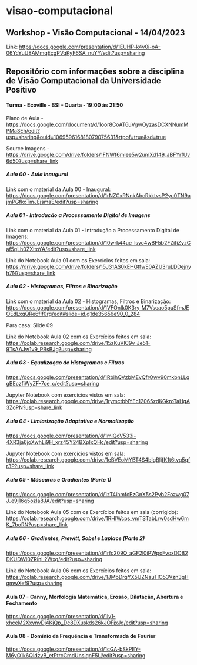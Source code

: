 # visao-computacional

## Workshop - Visão Computacional - 14/04/2023
Link: https://docs.google.com/presentation/d/1EUHP-k4v0i-oA-06YcYuU8AMmqEcgPVqKyF6SA_nuYY/edit?usp=sharing

## Repositório com informações sobre a disciplina de Visão Computacional da Universidade Positivo

#### Turma - Ecoville - BSI - Quarta - 19:00 às 21:50

Plano de Aula - https://docs.google.com/document/d/1oor8CoAT6uVgwOyzasDCXNNumMPMa3Eh/edit?usp=sharing&ouid=106959616818079075631&rtpof=true&sd=true

Source Imagens - https://drive.google.com/drive/folders/1FNWf6mlee5w2umXd149_aBFYrfUv6d50?usp=share_link

##### Aula 00 - Aula Inaugural
Link com o material da Aula 00 - Inaugural:
https://docs.google.com/presentation/d/1rNZCxRNnkAbcRkktvsP2yu0TN9ajmPGfkoTmJEjsmaE/edit?usp=sharing

##### Aula 01 - Introdução a Processamento Digital de Imagens
Link com o material da Aula 01 - Introdução a Processamento Digital de Imagens:
https://docs.google.com/presentation/d/10wrk44ue_lsvc4wBF5b2FZifiZyzCaf5qLh0ZXitoYA/edit?usp=share_link

Link do Notebook Aula 01 com os Exercícios feitos em sala:
https://drive.google.com/drive/folders/15J31AS0kEHGtfwE0AZU3ruLDDejnyh7N?usp=share_link

##### Aula 02 - Histogramas, Filtros e Binarização
Link com o material da Aula 02 - Histogramas, Filtros e Binarização:
https://docs.google.com/presentation/d/1VFOnIk0K3ry_M7Vscao5puSfmJEOEdLxqQRe6flf0rg/edit#slide=id.g1de35656e90_0_284

Para casa: Slide 09

Link do Notebook Aula 02 com os Exercícios feitos em sala:
https://colab.research.google.com/drive/15zKuVlC9v_Je51-9TsAAJw1v9_PBsBJg?usp=sharing

##### Aula 03 - Equalizaçao de Histogramas e Filtros
https://docs.google.com/presentation/d/1RbihQVzbMEvQfrOwv90mkbnLLqgBEczfiWyZF-7ce_c/edit?usp=sharing

Jupyter Notebook com exercícios vistos em sala:
https://colab.research.google.com/drive/1rymctbNYEc12065zdKGkroTaHgA3ZoPN?usp=share_link

##### Aula 04 - Limiarização Adaptativa e Normalização
https://docs.google.com/presentation/d/1mlQoV533i-4XR3ja6joXwhLi9H_xrz45Y24BXplxQHc/edit?usp=sharing

Jupyter Notebook com exercícios vistos em sala: 
https://colab.research.google.com/drive/1eBVEoMYBT4S4bIgBljfK1t6tvq5qfr3P?usp=share_link

##### Aula 05 - Máscaras e Gradientes (Parte 1)
https://docs.google.com/presentation/d/1zT4ihmfcEzGnX5s2Pyb2Fozwg07J_e9j16q5ozIa8JA/edit?usp=sharing

Link do Notebook Aula 05 com os Exercícios feitos em sala (corrigido):
https://colab.research.google.com/drive/1RHIWcps_vmTSTabLrw0sdHw6mK_7boRN?usp=share_link

##### Aula 06 - Gradientes, Prewitt, Sobel e Laplace (Parte 2)
https://docs.google.com/presentation/d/1rfc209Q_aGF2l0iPWpoFvoxDOB2DKUDWi0ZRinL2Wxg/edit?usp=sharing

Link do Notebook Aula 06 com os Exercícios feitos em sala:
https://colab.research.google.com/drive/1JMbDrqYX5UZNauTIO53Vzn3gHqmwXef9?usp=sharing

#### Aula 07 - Canny, Morfologia Matemática, Erosão, Dilatação, Abertura e Fechamento
https://docs.google.com/presentation/d/1ly1-xhceM2XxynvDj4KjQp_Dc8DXuskds26kJOFjxJg/edit?usp=sharing

#### Aula 08 - Domínio da Frequência e Transformada de Fourier
https://docs.google.com/presentation/d/1cGA-bSkPEY-M6yO1k6QIdzyB_etPtrcCmdUnsiqnF5U/edit?usp=sharing



